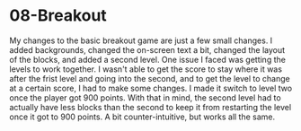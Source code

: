 # 08-Breakout
My changes to the basic breakout game are just a few small changes. I added backgrounds, changed the on-screen text a bit, changed the layout of the blocks, and added a second level. One issue I faced was getting the levels to work together. I wasn't able to get the score to stay where it was after the frist level and going into the second, and to get the level to change at a certain score, I had to make some changes. I made it switch to level two once the player got 900 points. With that in mind, the second level had to actually have less blocks than the second to keep it from restarting the level once it got to 900 points. A bit counter-intuitive, but works all the same.
